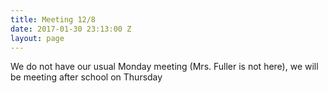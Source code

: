 ```yaml
---
title: Meeting 12/8
date: 2017-01-30 23:13:00 Z
layout: page
---
```


We do not have our usual Monday meeting (Mrs. Fuller is not here), we will be meeting after school on Thursday